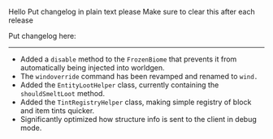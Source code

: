 Hello
Put changelog in plain text please
Make sure to clear this after each release

Put changelog here:

-----------------
- Added a `disable` method to the `FrozenBiome` that prevents it from automatically being injected into worldgen.
- The `windoverride` command has been revamped and renamed to `wind.`
- Added the `EntityLootHelper` class, currently containing the `shouldSmeltLoot` method.
- Added the `TintRegistryHelper` class, making simple registry of block and item tints quicker.
- Significantly optimized how structure info is sent to the client in debug mode.
